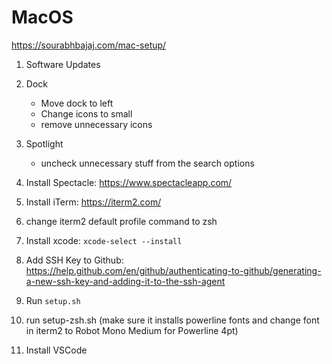 # MacOS

https://sourabhbajaj.com/mac-setup/

1. Software Updates

2. Dock

    - Move dock to left 
    - Change icons to small
    - remove unnecessary icons

3. Spotlight

    - uncheck unnecessary stuff from the search options

4. Install Spectacle: https://www.spectacleapp.com/

5. Install iTerm: https://iterm2.com/

6. change iterm2 default profile command to zsh

7. Install xcode: `xcode-select --install`

8. Add SSH Key to Github: https://help.github.com/en/github/authenticating-to-github/generating-a-new-ssh-key-and-adding-it-to-the-ssh-agent

9. Run `setup.sh`

13. run setup-zsh.sh (make sure it installs powerline fonts and change font in iterm2 to Robot 
Mono Medium for Powerline 4pt)
    
14. Install VSCode

